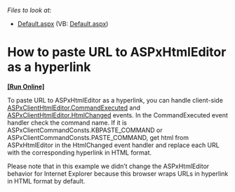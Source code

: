 <!-- default file list -->
*Files to look at*:

* [Default.aspx](./CS/WebSite/Default.aspx) (VB: [Default.aspx](./VB/WebSite/Default.aspx))
<!-- default file list end -->
# How to paste URL to ASPxHtmlEditor as a hyperlink
<!-- run online -->
**[[Run Online]](https://codecentral.devexpress.com/e4325)**
<!-- run online end -->


<p>To paste URL to ASPxHtmlEditor as a hyperlink, you can handle client-side <a href="http://documentation.devexpress.com/#AspNet/DevExpressWebASPxHtmlEditorScriptsASPxClientHtmlEditor_CommandExecutedtopic"><u>ASPxClientHtmlEditor.CommandExecuted</u></a> and <a href="http://documentation.devexpress.com/#AspNet/DevExpressWebASPxHtmlEditorScriptsASPxClientHtmlEditor_HtmlChangedtopic"><u>ASPxClientHtmlEditor.HtmlChanged</u></a> events. In the CommandExecuted event handler check the command name. If it is ASPxClientCommandConsts.KBPASTE_COMMAND or ASPxClientCommandConsts.PASTE_COMMAND, get html from ASPxHtmlEditor in the HtmlChanged event handler and replace each URL with the corresponding hyperlink in HTML format.</p><p>Please note that in this example we didn’t change the ASPxHtmlEditor behavior for Internet Explorer because this browser wraps URLs in hyperlink in HTML format by default.</p>

<br/>


